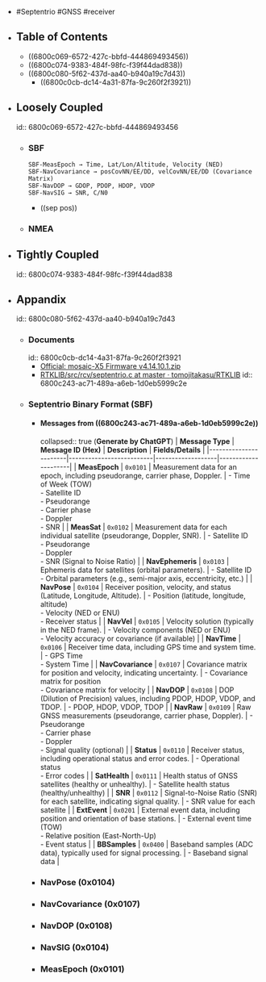 - #Septentrio #GNSS #receiver
- ## Table of Contents
	- ((6800c069-6572-427c-bbfd-444869493456))
	- ((6800c074-9383-484f-98fc-f39f44dad838))
	- ((6800c080-5f62-437d-aa40-b940a19c7d43))
		- ((6800c0cb-dc14-4a31-87fa-9c260f2f3921))
- ## Loosely Coupled
  id:: 6800c069-6572-427c-bbfd-444869493456
	- ### SBF
	  ```plaintext
	  SBF-MeasEpoch → Time, Lat/Lon/Altitude, Velocity (NED)
	  SBF-NavCovariance → posCovNN/EE/DD, velCovNN/EE/DD (Covariance Matrix)
	  SBF-NavDOP → GDOP, PDOP, HDOP, VDOP
	  SBF-NavSIG → SNR, C/N0
	  ```
		- ((sep pos))
	- ### NMEA
- ## Tightly Coupled
  id:: 6800c074-9383-484f-98fc-f39f44dad838
- ## Appandix
  id:: 6800c080-5f62-437d-aa40-b940a19c7d43
	- ### Documents
	  id:: 6800c0cb-dc14-4a31-87fa-9c260f2f3921
		- [Official: mosaic-X5 Firmware v4.14.10.1.zip](https://www.septentrio.com/resources/mosaic-X5/mosaic-X5_fwp_4.14.10.1.zip)
		- [RTKLIB/src/rcv/septentrio.c at master · tomojitakasu/RTKLIB](https://github.com/tomojitakasu/RTKLIB/blob/master/src/rcv/septentrio.c)
		  id:: 6800c243-ac71-489a-a6eb-1d0eb5999c2e
	- ### Septentrio Binary Format (SBF)
		- #### Messages from ((6800c243-ac71-489a-a6eb-1d0eb5999c2e)) 
		  collapsed:: true
		  (**Generate by ChatGPT**)
		  | **Message Type**    | **Message ID (Hex)** | **Description**  | **Fields/Details** |
		  |-----------------------|--------------------------|-------------------|---------------------|
		  | **MeasEpoch**           | `0x0101`             | Measurement data for an epoch, including pseudorange, carrier phase, Doppler.   | - Time of Week (TOW) <br /> - Satellite ID <br /> - Pseudorange <br /> - Carrier phase <br /> - Doppler <br /> - SNR     |
		  | **MeasSat**             | `0x0102`             | Measurement data for each individual satellite (pseudorange, Doppler, SNR).      | - Satellite ID <br /> - Pseudorange <br /> - Doppler <br /> - SNR (Signal to Noise Ratio)                            |
		  | **NavEphemeris**        | `0x0103`             | Ephemeris data for satellites (orbital parameters).                             | - Satellite ID <br /> - Orbital parameters (e.g., semi-major axis, eccentricity, etc.)                           |
		  | **NavPose**             | `0x0104`             | Receiver position, velocity, and status (Latitude, Longitude, Altitude).         | - Position (latitude, longitude, altitude) <br /> - Velocity (NED or ENU) <br /> - Receiver status                |
		  | **NavVel**              | `0x0105`             | Velocity solution (typically in the NED frame).                                | - Velocity components (NED or ENU) <br /> - Velocity accuracy or covariance (if available)                      |
		  | **NavTime**             | `0x0106`             | Receiver time data, including GPS time and system time.                        | - GPS Time <br /> - System Time                                                                                   |
		  | **NavCovariance**       | `0x0107`             | Covariance matrix for position and velocity, indicating uncertainty.            | - Covariance matrix for position <br /> - Covariance matrix for velocity                                         |
		  | **NavDOP**              | `0x0108`             | DOP (Dilution of Precision) values, including PDOP, HDOP, VDOP, and TDOP.        | - PDOP, HDOP, VDOP, TDOP                                                                                       |
		  | **NavRaw**              | `0x0109`             | Raw GNSS measurements (pseudorange, carrier phase, Doppler).                   | - Pseudorange <br /> - Carrier phase <br /> - Doppler <br /> - Signal quality (optional)                            |
		  | **Status**              | `0x0110`             | Receiver status, including operational status and error codes.                  | - Operational status <br /> - Error codes                                                                          |
		  | **SatHealth**           | `0x0111`             | Health status of GNSS satellites (healthy or unhealthy).                        | - Satellite health status (healthy/unhealthy)                                                                   |
		  | **SNR**                 | `0x0112`             | Signal-to-Noise Ratio (SNR) for each satellite, indicating signal quality.      | - SNR value for each satellite                                                                                  |
		  | **ExtEvent**            | `0x0201`             | External event data, including position and orientation of base stations.       | - External event time (TOW) <br /> - Relative position (East-North-Up) <br /> - Event status                       |
		  | **BBSamples**           | `0x0400`             | Baseband samples (ADC data), typically used for signal processing.              | - Baseband signal data                                                                                          |
		- ### NavPose (0x0104)
		- ### NavCovariance (0x0107)
		- ### NavDOP (0x0108)
		- ### NavSIG (0x0104)
		- ### MeasEpoch (0x0101)